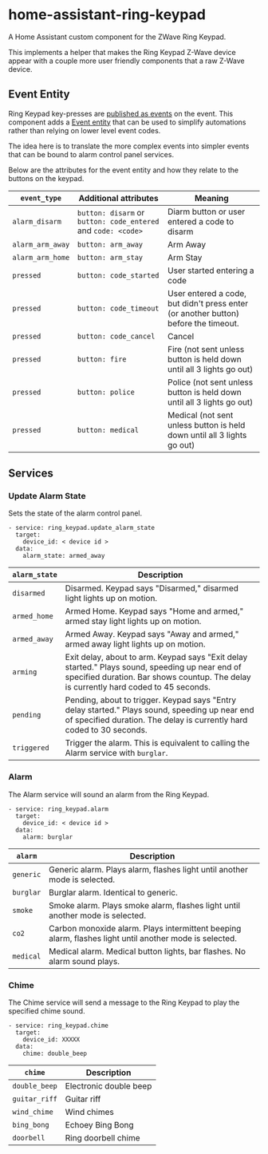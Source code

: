# home-assistant-ring-keypad

A Home Assistant custom component for the ZWave Ring Keypad.

This implements a helper that makes the Ring Keypad Z-Wave device appear
with a couple more user friendly components that a raw Z-Wave device.

## Event Entity

Ring Keypad key-presses are [published as events](https://github.com/ImSorryButWho/HomeAssistantNotes/blob/main/RingKeypadV2.md) on the event. This component adds a [Event entity](https://www.home-assistant.io/integrations/event/)
that can be used to simplify automations rather than relying on
lower level event codes.

The idea here is to translate the more complex events into simpler events
that can be bound to alarm control panel services.

Below are the attributes for the event entity and how they relate to the buttons
on the keypad.

| `event_type`     | Additional attributes                                         | Meaning                                                                             |
| ---------------- | ------------------------------------------------------------- | ----------------------------------------------------------------------------------- |
| `alarm_disarm`   | `button: disarm` or `button: code_entered` and `code: <code>` | Diarm button or user entered a code to disarm                                       |
| `alarm_arm_away` | `button: arm_away`                                            | Arm Away                                                                            |
| `alarm_arm_home` | `button: arm_stay`                                            | Arm Stay                                                                            |
| `pressed`        | `button: code_started`                                        | User started entering a code                                                        |
| `pressed`        | `button: code_timeout`                                        | User entered a code, but didn't press enter (or another button) before the timeout. |
| `pressed`        | `button: code_cancel`                                         | Cancel                                                                              |
| `pressed`        | `button: fire`                                                | Fire (not sent unless button is held down until all 3 lights go out)                |
| `pressed`        | `button: police`                                              | Police (not sent unless button is held down until all 3 lights go out)              |
| `pressed`        | `button: medical`                                             | Medical (not sent unless button is held down until all 3 lights go out)             |

## Services

### Update Alarm State

Sets the state of the alarm control panel.

```
- service: ring_keypad.update_alarm_state
  target:
    device_id: < device id >
  data:
    alarm_state: armed_away
```

| `alarm_state` | Description                                                                                                                                                                              |
| ------------- | ---------------------------------------------------------------------------------------------------------------------------------------------------------------------------------------- |
| `disarmed`    | Disarmed. Keypad says "Disarmed," disarmed light lights up on motion.                                                                                                                    |
| `armed_home`  | Armed Home. Keypad says "Home and armed," armed stay light lights up on motion.                                                                                                          |
| `armed_away`  | Armed Away. Keypad says "Away and armed," armed away light lights up on motion.                                                                                                          |
| `arming`      | Exit delay, about to arm. Keypad says "Exit delay started." Plays sound, speeding up near end of specified duration. Bar shows countup. The delay is currently hard coded to 45 seconds. |
| `pending`     | Pending, about to trigger. Keypad says "Entry delay started." Plays sound, speeding up near end of specified duration. The delay is currently hard coded to 30 seconds.                  |
| `triggered`   | Trigger the alarm. This is equivalent to calling the Alarm service with `burglar`.                                                                                                       |

### Alarm

The Alarm service will sound an alarm from the Ring Keypad.

```
- service: ring_keypad.alarm
  target:
    device_id: < device id >
  data:
    alarm: burglar
```

| `alarm`   | Description                                                                                            |
| --------- | ------------------------------------------------------------------------------------------------------ |
| `generic` | Generic alarm. Plays alarm, flashes light until another mode is selected.                              |
| `burglar` | Burglar alarm. Identical to generic.                                                                   |
| `smoke`   | Smoke alarm. Plays smoke alarm, flashes light until another mode is selected.                          |
| `co2`     | Carbon monoxide alarm. Plays intermittent beeping alarm, flashes light until another mode is selected. |
| `medical` | Medical alarm. Medical button lights, bar flashes. No alarm sound plays.                               |

### Chime

The Chime service will send a message to the Ring Keypad to play the
specified chime sound.

```
- service: ring_keypad.chime
  target:
    device_id: XXXXX
  data:
    chime: double_beep
```

| `chime`       | Description            |
| ------------- | ---------------------- |
| `double_beep` | Electronic double beep |
| `guitar_riff` | Guitar riff            |
| `wind_chime`  | Wind chimes            |
| `bing_bong`   | Echoey Bing Bong       |
| `doorbell`    | Ring doorbell chime    |
